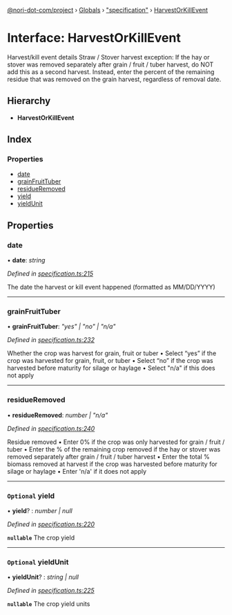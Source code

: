 [@nori-dot-com/project](../README.md) › [Globals](../globals.md) › ["specification"](../modules/_specification_.md) › [HarvestOrKillEvent](_specification_.harvestorkillevent.md)

# Interface: HarvestOrKillEvent

Harvest/kill event details
Straw / Stover harvest exception: If the hay or stover was removed
separately after grain / fruit / tuber harvest, do NOT add this as
a second harvest. Instead, enter the percent of the remaining residue
that was removed on the grain harvest, regardless of removal date.

## Hierarchy

* **HarvestOrKillEvent**

## Index

### Properties

* [date](_specification_.harvestorkillevent.md#date)
* [grainFruitTuber](_specification_.harvestorkillevent.md#grainfruittuber)
* [residueRemoved](_specification_.harvestorkillevent.md#residueremoved)
* [yield](_specification_.harvestorkillevent.md#optional-yield)
* [yieldUnit](_specification_.harvestorkillevent.md#optional-yieldunit)

## Properties

###  date

• **date**: *string*

*Defined in [specification.ts:215](https://github.com/nori-dot-eco/nori-dot-com/blob/a4f827b/packages/project/src/specification.ts#L215)*

The date the harvest or kill event happened (formatted as MM/DD/YYYY)

___

###  grainFruitTuber

• **grainFruitTuber**: *"yes" | "no" | "n/a"*

*Defined in [specification.ts:232](https://github.com/nori-dot-eco/nori-dot-com/blob/a4f827b/packages/project/src/specification.ts#L232)*

Whether the crop was harvest for grain, fruit or tuber
• Select “yes” if the crop was harvested for grain, fruit, or tuber
• Select “no” if the crop was harvested before maturity for silage or haylage
• Select "n/a" if this does not apply

___

###  residueRemoved

• **residueRemoved**: *number | "n/a"*

*Defined in [specification.ts:240](https://github.com/nori-dot-eco/nori-dot-com/blob/a4f827b/packages/project/src/specification.ts#L240)*

Residue removed
• Enter 0% if the crop was only harvested for grain / fruit / tuber
• Enter the % of the remaining crop removed if the hay or stover was removed separately after grain / fruit / tuber harvest
• Enter the total % biomass removed at harvest if the crop was harvested before maturity for silage or haylage
• Enter 'n/a' if it does not apply

___

### `Optional` yield

• **yield**? : *number | null*

*Defined in [specification.ts:220](https://github.com/nori-dot-eco/nori-dot-com/blob/a4f827b/packages/project/src/specification.ts#L220)*

**`nullable`** 
The crop yield

___

### `Optional` yieldUnit

• **yieldUnit**? : *string | null*

*Defined in [specification.ts:225](https://github.com/nori-dot-eco/nori-dot-com/blob/a4f827b/packages/project/src/specification.ts#L225)*

**`nullable`** 
The crop yield units
